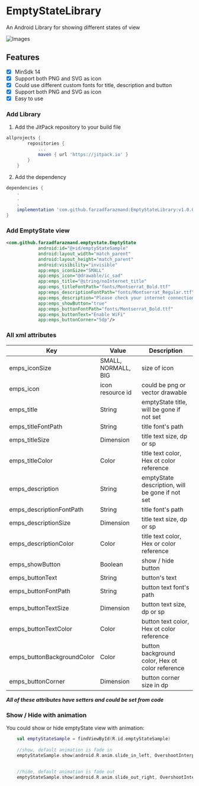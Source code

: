 # EmptyStateLibrary
An Android Library for showing different states of view

![Images](https://github.com/farzadfarazmand/EmptyStateLibrary/blob/master/preview.png)

## Features
- [x] MinSdk 14
- [x] Support both PNG and SVG as icon
- [x] Could use different custom fonts for title, description and button  
- [x] Support both PNG and SVG as icon
- [x] Easy to use

### Add Library

1. Add the JitPack repository to your build file
```groovy
allprojects {
		repositories {
			...
			maven { url 'https://jitpack.io' }
		}
	}
```

2. Add the dependency
```groovy
dependencies {
    .
    .
    .
    implementation 'com.github.farzadfarazmand:EmptyStateLibrary:v1.0.0'
}
```

### Add EmptyState view

```xml
<com.github.farzadfarazmand.emptystate.EmptyState
            android:id="@+id/emptyStateSample"
            android:layout_width="match_parent"
            android:layout_height="match_parent"
            android:visibility="invisible"
            app:emps_iconSize="SMALL"
            app:emps_icon="@drawable/ic_sad"
            app:emps_title="@string/noInternet_title"
            app:emps_titleFontPath="fonts/Montserrat_Bold.ttf"
            app:emps_descriptionFontPath="fonts/Montserrat_Regular.ttf"
            app:emps_description="Please check your internet connection"
            app:emps_showButton="true"
            app:emps_buttonFontPath="fonts/Montserrat_Bold.ttf"
            app:emps_buttonText="Enable WiFi"
            app:emps_buttonCorner="5dp"/>
```
### All xml attributes
Key | Value | Description
--- | ----- | ---
emps_iconSize | SMALL, NORMALL, BIG | size of icon
emps_icon | icon resource id | could be png or vector drawable
emps_title | String | emptyState title, will be gone if not set 
emps_titleFontPath | String | title font's path
emps_titleSize | Dimension | title text size, dp or sp
emps_titleColor | Color | title text color, Hex ot color reference
emps_description     | String | emptyState description, will be gone if not set 
emps_descriptionFontPath | String | title font's path
emps_descriptionSize | Dimension | title text size, dp or sp
emps_descriptionColor | Color | title text color, Hex or color reference
emps_showButton | Boolean | show / hide button 
emps_buttonText | String | button's text
emps_buttonFontPath | String | button text font's path
emps_buttonTextSize | Dimension | button text size, dp or sp
emps_buttonTextColor | Color | button text color, Hex ot color reference
emps_buttonBackgroundColor | Color | button background color, Hex ot color reference
emps_buttonCorner | Dimension | button corner size in dp

_**All of these attributes have setters and could be set from code**_

### Show / Hide with animation
You could show or hide emptyState view with animation:
```kotlin
    val emptyStateSample = findViewById(R.id.emptyStateSample)
    
    //show, default animation is fade in 
    emptyStateSample.show(android.R.anim.slide_in_left, OvershootInterpolator())
    
    
    //hide, default animation is fade out
    emptyStateSample.show(android.R.anim.slide_out_right, OvershootInterpolator())
```